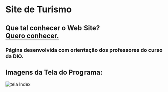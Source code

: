 # Site de Turismo

## Que tal conhecer o Web Site?<br> <a href="" target="_blank">Quero conhecer.</a>

### Página desenvolvida com orientação dos professores do curso da DIO.

## Imagens da Tela do Programa:
![tela Index]()
